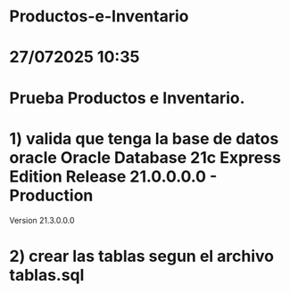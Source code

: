 # Productos-e-Inventario
# 27/072025 10:35
# Prueba Productos e Inventario.
# 1) valida que tenga la base de datos  oracle Oracle Database 21c Express Edition Release 21.0.0.0.0 - Production
Version 21.3.0.0.0
# 2) crear las tablas segun el archivo tablas.sql
